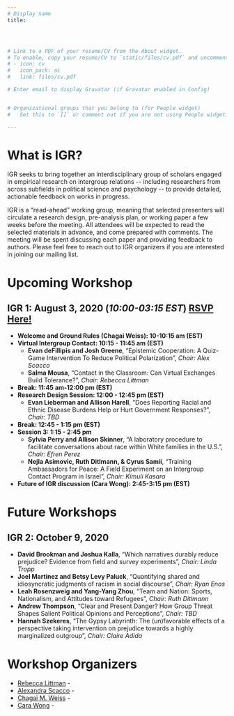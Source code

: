 ```yaml
---
# Display name
title: 




# Link to a PDF of your resume/CV from the About widget.
# To enable, copy your resume/CV to `static/files/cv.pdf` and uncomment the lines below.
# - icon: cv
#   icon_pack: ai
#   link: files/cv.pdf

# Enter email to display Gravatar (if Gravatar enabled in Config)


# Organizational groups that you belong to (for People widget)
#   Set this to `[]` or comment out if you are not using People widget.

---
```

# What is IGR?
IGR seeks to bring together an interdisciplinary group of scholars engaged in empirical research on intergroup relations -- including researchers from across subfields in political science and psychology -- to provide detailed, actionable feedback on works in progress. 

IGR is a “read-ahead” working group, meaning that selected presenters will circulate a research design, pre-analysis plan, or working paper a few weeks before the meeting. All attendees will be expected to read the selected materials in advance, and come prepared with comments. The meeting will be spent discussing each paper and providing feedback to authors. Please feel free to reach out to IGR organizers if you are interested in joining our mailing list. 


# Upcoming Workshop

## **IGR 1: August 3, 2020** (*10:00-03:15 EST*) [RSVP Here!](https://uwmadison.co1.qualtrics.com/jfe/form/SV_8AhsPZZSVMSEeu9)

* **Welcome and Ground Rules (Chagai Weiss): 10-10:15 am (EST)**
* **Virtual Intergroup Contact: 10:15 - 11:45 am (EST)**
  + **Evan deFillipis and Josh Greene**, “Epistemic Cooperation: A Quiz-Game Intervention To Reduce Political Polarization”, *Chair: Alex Scacco*
  + **Salma Mousa**, “Contact in the Classroom: Can Virtual Exchanges Build Tolerance?”, *Chair: Rebecca Littman*
* **Break: 11:45 am-12:00 pm (EST)**
* **Research Design Session: 12:00 - 12:45 pm (EST)**
  + **Evan Lieberman and Allison Harell**, “Does Reporting Racial and Ethnic Disease Burdens Help or Hurt Government Responses?”, *Chair: TBD*
* **Break: 12:45 - 1:15 pm (EST)**
* **Session 3: 1:15 - 2:45 pm**
  + **Sylvia Perry and Allison Skinner**, “A laboratory procedure to facilitate conversations about race within White families in the U.S.”, *Chair: Efren Perez*
  + **Nejla Asimovic, Ruth Ditlmann, & Cyrus Samii**, “Training Ambassadors for Peace: A Field Experiment on an Intergroup Contact Program in Israel”, *Chair: Kimuli Kasara* 
* **Future of IGR discussion (Cara Wong): 2:45-3:15 pm (EST)**


# Future Workshops
 
##  **IGR 2: October 9, 2020** 
* **David Brookman and Joshua Kalla**, “Which narratives durably reduce prejudice? Evidence from field and survey experiments”, *Chair: Linda Tropp*
* **Joel Martinez and Betsy Levy Paluck**, “Quantifying shared and idiosyncratic judgments of racism in social discourse”, *Chair: Ryan Enos*
* **Leah Rosenzweig and Yang-Yang Zhou**, “Team and Nation: Sports, Nationalism, and Attitudes toward Refugees”, *Chair: Ruth Ditlmann*
* **Andrew Thompson**, “Clear and Present Danger? How Group Threat Shapes Salient Political Opinions and Perceptions”, *Chair: TBD*
* **Hannah Szekeres**, “The Gypsy Labyrinth: The (un)favorable effects of a perspective taking intervention on prejudice towards a highly marginalized outgroup”, *Chair: Claire Adida*
 
 
# Workshop Organizers 

 - [Rebecca Littman](http://www.rebeccalittman.com/) - [<i class="fas fa-envelope"></i>](mailto:rlittman@uic.edu)
 - [Alexandra Scacco](https://www.wzb.eu/en/persons/alexandra-scacco) - [<i class="fas fa-envelope"></i>](mailto:alex.scacco@wzb.eu)
 - [Chagai M. Weiss](https://www.chagaimweiss.com/) - [<i class="fas fa-envelope"></i>](mailto:cmweiss3@wisc.edu)
 - [Cara Wong](http://carawong.org/) - [<i class="fas fa-envelope"></i>](mailto:carawong@illinois.edu)

